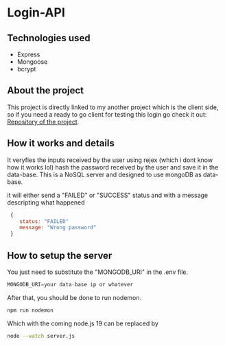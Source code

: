 # Login-API

## Technologies used
- Express
- Mongoose
- bcrypt


## About the project
 This project is directly linked to my another project which is
 the client side, so if you need a ready to go client for
 testing this login go check it out: [Repository of the project](https://github.com/vitorsaa2k/Login-System).

## How it works and details

 It veryfies the inputs received by the user using rejex (which i dont know how it works lol)
 hash the password received by the user and save it in the data-base.
 This is a NoSQL server and designed to use mongoDB as data-base.  
   
it will either send a "FAILED" or "SUCCESS" status and with a message descripting what happened
```javascript
 {
    status: "FAILED"
    message: "Wrong password"
 }
 ``` 

## How to setup the server

 You just need to substitute the "MONGODB_URI" in the .env file.
 ```javascript
 MONGODB_URI=your data-base ip or whatever
 ```  
 After that, you should be done to run nodemon.

```bash
npm run nodemon
```
Which with the coming node.js 19 can be replaced by
```bash
node --watch server.js
```

